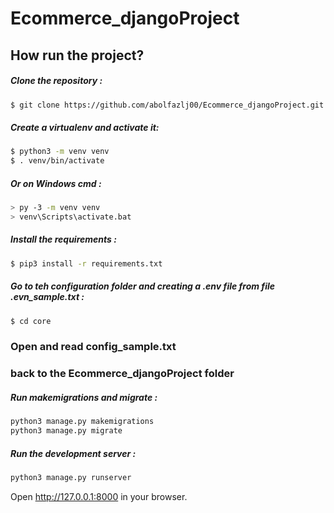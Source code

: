 # Ecommerce_djangoProject

## How run the project?


##### Clone the repository :
```bash
$ git clone https://github.com/abolfazlj00/Ecommerce_djangoProject.git
```
##### Create a virtualenv and activate it:
 ```bash
$ python3 -m venv venv
$ . venv/bin/activate
```
##### Or on Windows cmd : 
 ```bash
> py -3 -m venv venv
> venv\Scripts\activate.bat
```
##### Install the requirements :
```bash
$ pip3 install -r requirements.txt
```
##### Go to teh configuration folder and creating a .env file from file .evn_sample.txt : 
```bash
$ cd core
```

### Open and read config_sample.txt 
### back to the Ecommerce_djangoProject folder

#####  Run makemigrations and migrate :
```bash
python3 manage.py makemigrations
python3 manage.py migrate
```

#####  Run the development server :
```bash
python3 manage.py runserver
```
Open http://127.0.0.1:8000 in your browser. 

